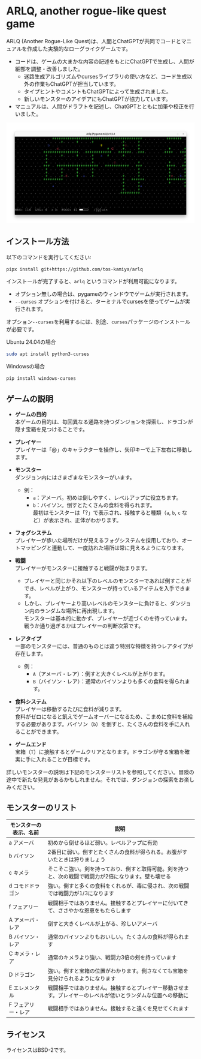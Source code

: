 # ARLQ, another rogue-like quest game

ARLQ (Another Rogue-Like Quest)は、人間とChatGPTが共同でコードとマニュアルを作成した実験的なローグライクゲームです。

* コードは、ゲームの大まかな内容の記述をもとにChatGPTで生成し、人間が細部を調整・改善しました。
  * 迷路生成アルゴリズムやcursesライブラリの使い方など、コード生成以外の作業もChatGPTが担当しています。
  * タイプヒントやコメントもChatGPTによって生成されました。
  * 新しいモンスターのアイデアにもChatGPTが協力しています。
* マニュアルは、人間がドラフトを記述し、ChatGPTとともに加筆や校正を行いました。

![](screenshot.png)

## インストール方法

以下のコマンドを実行してください:

```bash
pipx install git+https://github.com/tos-kamiya/arlq
```

インストールが完了すると、`arlq` というコマンドが利用可能になります。

- オプション無しの場合は、pygameのウィンドウでゲームが実行されます。
- `--curses` オプションを付けると、ターミナルでcursesを使ってゲームが実行されます。

オプション`--curses`を利用するには、別途、`curses`パッケージのインストールが必要です。

Ubuntu 24.04の場合

```bash
sudo apt install python3-curses
```

Windowsの場合

```bash
pip install windows-curses
```

## ゲームの説明

* **ゲームの目的**  
  本ゲームの目的は、毎回異なる通路を持つダンジョンを探索し、ドラゴンが隠す宝箱を見つけることです。

* **プレイヤー**  
  プレイヤーは「@」のキャラクターを操作し、矢印キーで上下左右に移動します。

* **モンスター**  
  ダンジョン内にはさまざまなモンスターがいます。  
  - 例：  
    - `a`：アメーバ。初めは倒しやすく、レベルアップに役立ちます。  
    - `b`：バイソン。倒すとたくさんの食料を得られます。  
  最初はモンスターは「?」で表示され、接触すると種類（`a`, `b`, `c` など）が表示され、正体がわかります。

* **フォグシステム**  
  プレイヤーが歩いた場所だけが見えるフォグシステムを採用しており、オートマッピングと連動して、一度訪れた場所は常に見えるようになります。

* **戦闘**  
  プレイヤーがモンスターに接触すると戦闘が始まります。  
  - プレイヤーと同じかそれ以下のレベルのモンスターであれば倒すことができ、レベルが上がり、モンスターが持っているアイテムを入手できます。  
  - しかし、プレイヤーより高いレベルのモンスターに負けると、ダンジョン内のランダムな場所に再出現します。  
  モンスターは基本的に動かず、プレイヤーが近づくのを待っています。戦うか通り過ぎるかはプレイヤーの判断次第です。

* **レアタイプ**  
  一部のモンスターには、普通のものとは違う特別な特徴を持つレアタイプが存在します。  
  - 例：  
    - `A`（アメーバ・レア）：倒すと大きくレベルが上がります。  
    - `B`（バイソン・レア）：通常のバイソンよりも多くの食料を得られます。

* **食料システム**  
  プレイヤーは移動するたびに食料が減ります。  
  食料がゼロになると飢えでゲームオーバーになるため、こまめに食料を補給する必要があります。バイソン（`b`）を倒すと、たくさんの食料を手に入れることができます。

* **ゲームエンド**  
  宝箱（`T`）に接触するとゲームクリアとなります。ドラゴンが守る宝箱を確実に手に入れることが目標です。

詳しいモンスターの説明は下記のモンスターリストを参照してください。冒険の途中で新たな発見があるかもしれません。それでは、ダンジョンの探索をお楽しみください。

## モンスターのリスト

| モンスターの表示、名前 | 説明                                                                                                         |
| ---------------------- | ------------------------------------------------------------------------------------------------------------ |
| a アメーバ             | 初めから倒せるほど弱い。レベルアップに有効                                                                   |
| b バイソン             | 2番目に弱い。倒すとたくさんの食料が得られる。お腹がすいたときは狩りましょう                                  |
| c キメラ               | そこそこ強い。剣を持っており、倒すと取得可能。剣を持つと、次の戦闘で戦闘力が2倍になります。壁も壊せる        |
| d コモドドラゴン       | 強い。倒すと多くの食料をくれるが、毒に侵され、次の戦闘では戦闘力が1/3になります                              |
| f フェアリー           | 戦闘相手ではありません。接触するとプレイヤーに付いてきて、ささやかな恩恵をもたらします                       |
| A アメーバ・レア       | 倒すと大きくレベルが上がる、珍しいアメーバ                                                                   |
| B バイソン・レア       | 通常のバイソンよりもおいしい。たくさんの食料が得られます                                                     |
| C キメラ・レア         | 通常のキメラより強い、戦闘力3倍の剣を持っています                                                            |
| D ドラゴン             | 強い。倒すと宝箱の位置がわかります。倒さなくても宝箱を見分けられるようになります                             |
| E エレメンタル         | 戦闘相手ではありません。接触するとプレイヤー移動させます。プレイヤーのレベルが低いとランダムな位置への移動に |
| F フェアリー・レア     | 戦闘相手ではありません。接触すると遠くを見せてくれます                                                       |

## ライセンス

ライセンスはBSD-2です。
